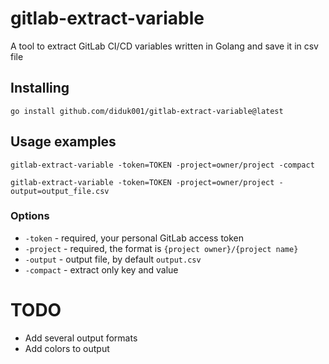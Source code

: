 # gitlab-extract-variable

A tool to extract GitLab CI/CD variables written in Golang and save it in csv file

## Installing

`go install github.com/diduk001/gitlab-extract-variable@latest`

## Usage examples

```gitlab-extract-variable -token=TOKEN -project=owner/project -compact```

```gitlab-extract-variable -token=TOKEN -project=owner/project -output=output_file.csv```

### Options

- `-token` - required, your personal GitLab access token
- `-project` - required, the format is `{project owner}/{project name}`
- `-output` - output file, by default `output.csv`
- `-compact` - extract only key and value

# TODO
- Add several output formats
- Add colors to output